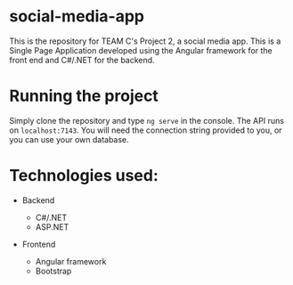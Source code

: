 # social-media-app

This is the repository for TEAM C's Project 2, a social media app. This is a Single Page Application developed using the Angular framework for the front end and
C#/.NET for the backend.

# Running the project

Simply clone the repository and type `ng serve` in the console. The API runs on `localhost:7143`. You will need the connection string provided to you,
or you can use your own database.

# Technologies used:

* Backend
    * C#/.NET
    * ASP.NET

* Frontend
    * Angular framework
    * Bootstrap